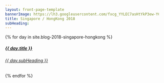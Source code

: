 ```yaml
---
layout: front-page-template
bannerImage: https://lh3.googleusercontent.com/fxcg_YYLEC7asHtYkP3ew-YCAN1R4YhenUdzi5e5MYz6bvVbClUEp3s3tJdOlAnDhNrqk90u0EhcbfRSab0DbjR28KK6On3Dhud_O0SuIE_9K-SXGnXdK_3_FI7S5aSxYEUKYaZAIA
title: Singapore / HongKong 2018
subHeading: 
---
```


<div class="text-uppercase adventure-list experience">
  {% for day in site.blog-2018-singapore-hongkong %}
    <div class="col-md-6 col-sm-6 animated fadeInUp" data-wow-delay="0.1s" data-wow-duration="1s">
      <a href="{{day.url | prepend: site.baseurl}}">
        <img src="{{ day.bannerImage }}"  alt="" class="img-responsive">
        <div class="overlay-lnk text-uppercase text-center">
          <i class="icon icon-streetsign"></i>
          <h5>{{ day.title }}</h5>
          <h6>{{ day.subHeading }}</h6>
        </div>
      </a>
    </div>
  {% endfor %}
</div>
